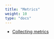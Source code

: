 ```yaml
---
title: "Metrics"
weight: 10
type: "docs"
---
```


<!--# Getting started-->
<!--Install components / prereqs for observability features-->
- [Collecting metrics](../install/collecting-metrics)
<!--### Troubleshooting-->
